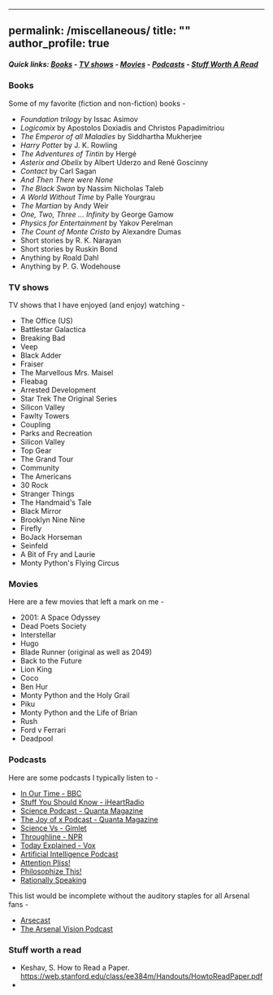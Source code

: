 
---
permalink: /miscellaneous/
title: ""
author_profile: true
---

##### Quick links: [Books](./#books) - [TV shows](./#tv-shows) - [Movies](.#movies) - [Podcasts](./#podcasts) - [Stuff Worth A Read](.#stuff-worth-a-read)

### Books

Some of my favorite (fiction and non-fiction) books -

- *Foundation trilogy* by Issac Asimov
- *Logicomix* by Apostolos Doxiadis and Christos Papadimitriou
- *The Emperor of all Maladies* by Siddhartha Mukherjee
- *Harry Potter* by J. K. Rowling
- *The Adventures of Tintin* by Hergé
- *Asterix and Obelix* by  Albert Uderzo and René Goscinny
- *Contact* by Carl Sagan
- *And Then There were None*
- *The Black Swan* by Nassim Nicholas Taleb
- *A World Without Time* by Palle Yourgrau
- *The Martian* by Andy Weir
- *One, Two, Three ... Infinity* by George Gamow
- *Physics for Entertainment* by Yakov Perelman
- *The Count of Monte Cristo* by Alexandre Dumas
- Short stories by R. K. Narayan
- Short stories by Ruskin Bond
- Anything by Roald Dahl
- Anything by P. G. Wodehouse

### TV shows
TV shows that I have enjoyed (and enjoy) watching -

- The Office (US)
- Battlestar Galactica
- Breaking Bad
- Veep
- Black Adder
- Fraiser
- The Marvellous Mrs. Maisel
- Fleabag
- Arrested Development
- Star Trek The Original Series
- Silicon Valley
- Fawlty Towers
- Coupling
- Parks and Recreation
- Silicon Valley
- Top Gear
- The Grand Tour
- Community
- The Americans
- 30 Rock
- Stranger Things
- The Handmaid's Tale
- Black Mirror
- Brooklyn Nine Nine
- Firefly
- BoJack Horseman
- Seinfeld
- A Bit of Fry and Laurie
- Monty Python's Flying Circus

### Movies
Here are a few movies that left a mark on me -

- 2001: A Space Odyssey
- Dead Poets Society
- Interstellar
- Hugo
- Blade Runner (original as well as 2049)
- Back to the Future
- Lion King
- Coco
- Ben Hur
- Monty Python and the Holy Grail
- Piku
- Monty Python and the Life of Brian
- Rush
- Ford v Ferrari
- Deadpool

### Podcasts
Here are some podcasts I typically listen to -

- [In Our Time - BBC](https://www.bbc.co.uk/programmes/b006qykl)
- [Stuff You Should Know - iHeartRadio](https://www.iheart.com/podcast/105-stuff-you-should-know-26940277/)
- [Science Podcast - Quanta Magazine](https://www.quantamagazine.org/tag/podcast)
- [The Joy of x Podcast - Quanta Magazine](https://www.quantamagazine.org/tag/the-joy-of-x)
- [Science Vs - Gimlet](https://gimletmedia.com/shows/science-vs)
- [Throughline - NPR](https://www.npr.org/podcasts/510333/throughline)
- [Today Explained - Vox](https://www.vox.com/today-explained)
- [Artificial Intelligence Podcast](https://lexfridman.com/ai/)
- [Attention Pliss!](https://anchor.fm/appodcast)
- [Philosophize This!](http://philosophizethis.org/)
- [Rationally Speaking](http://rationallyspeakingpodcast.org/)

This list would be incomplete without the auditory staples for all Arsenal fans -

- [Arsecast](https://arseblog.com/arsecasts/)
- [The Arsenal Vision Podcast](https://www.arsenalvisionpodcast.com/)

### Stuff worth a read
- Keshav, S. How to Read a Paper. <https://web.stanford.edu/class/ee384m/Handouts/HowtoReadPaper.pdf>
- 
<!--stackedit_data:
eyJoaXN0b3J5IjpbLTEyNjQyMDU5MzMsMTE0ODk2ODUyMiw2MD
I2NDM1MDZdfQ==
-->